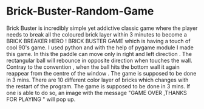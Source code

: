# Brick-Buster-Random-Game
Brick Buster is incredibly simple yet addictive classic game where the player needs to break all the coloured brick layer within 3 minutes to become a BRICK BREAKER HERO !
BRICK BUSTER GAME which is having a touch of cool 90's game. I used python and with the help of pygame module I made this game.
In this the paddle can move only in right and left direction .
The rectangular ball will rebounce in opposite direction when touches the wall. 
Contray to the convention , when the ball hits the bottom wall it again reappear from the centre of the window . 
The game is supposed to be done in 3 mins.
There are 10 different color layer of bricks which changes with the restart of the program.
The game is supposed to be done in 3 mins. If one is able to do so, an  image with the message "GAME OVER ,THANKS FOR PLAYING " will pop up. 

